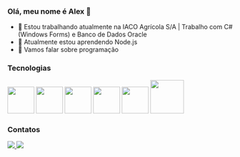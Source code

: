 ### Olá, meu nome é Alex 👋

- 🔭 Estou trabalhando atualmente na IACO Agrícola S/A | Trabalho com C# (Windows Forms) e Banco de Dados Oracle
- 🌱 Atualmente estou aprendendo Node.js
- 💬 Vamos falar sobre programação

### Tecnologias

<div>                   
  <img src="https://cdn.jsdelivr.net/gh/devicons/devicon/icons/csharp/csharp-original.svg" width = "60" />           
  <img src="https://cdn.jsdelivr.net/gh/devicons/devicon/icons/oracle/oracle-original.svg" width = "60" />    
  <img src="https://cdn.jsdelivr.net/gh/devicons/devicon@latest/icons/mysql/mysql-original-wordmark.svg" width = "60" />
  <img src="https://cdn.jsdelivr.net/gh/devicons/devicon@latest/icons/javascript/javascript-original.svg" width = "60" />
  <img src="https://cdn.jsdelivr.net/gh/devicons/devicon@latest/icons/typescript/typescript-original.svg" width = "60" />
  <img src="https://cdn.jsdelivr.net/gh/devicons/devicon@latest/icons/nodejs/nodejs-original-wordmark.svg" width = "75" />
</div>

### Contatos

<div>
  <a href="https://www.facebook.com/profile.php?id=100003597521099&mibextid=ZbWKwL">
    <img src="https://img.shields.io/badge/Facebook-1877F2?style=for-the-badge&logo=facebook&logoColor=white" />
  </a>
  <a href="https://www.linkedin.com/in/alex-jr-arruda/">
    <img src="https://img.shields.io/badge/LinkedIn-0077B5?style=for-the-badge&logo=linkedin&logoColor=white" />
  </a>
</div>
